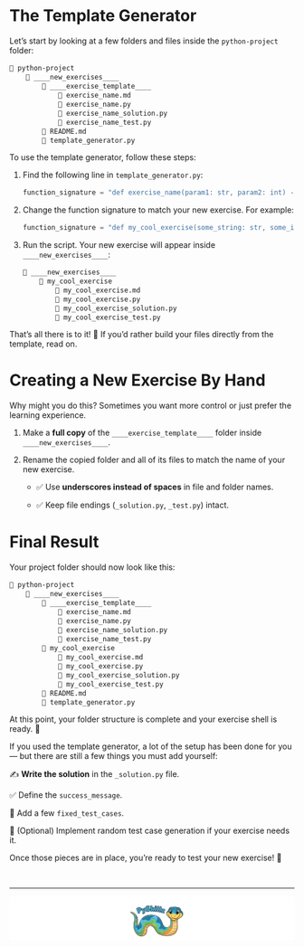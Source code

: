 # The Template Generator

Let’s start by looking at a few folders and files inside the `python-project` folder:

```text
📂 python-project
    📂 ____new_exercises____
        📂 ____exercise_template____
            📄 exercise_name.md
            📄 exercise_name.py
            📄 exercise_name_solution.py
            📄 exercise_name_test.py
        📄 README.md
        📄 template_generator.py
````

To use the template generator, follow these steps:

1. Find the following line in `template_generator.py`:

   ```python
   function_signature = "def exercise_name(param1: str, param2: int) -> None:"
   ```

2. Change the function signature to match your new exercise. For example:

   ```python
   function_signature = "def my_cool_exercise(some_string: str, some_integer: int) -> None:"
   ```

3. Run the script. Your new exercise will appear inside `____new_exercises____`:

   ```text
   📂 ____new_exercises____
       📂 my_cool_exercise
           📄 my_cool_exercise.md
           📄 my_cool_exercise.py
           📄 my_cool_exercise_solution.py
           📄 my_cool_exercise_test.py
   ```

That’s all there is to it! 🎉 If you’d rather build your files directly from the template, read on.

# Creating a New Exercise By Hand

Why might you do this? Sometimes you want more control or just prefer the learning experience.

1. Make a **full copy** of the `____exercise_template____` folder inside `____new_exercises____`.

2. Rename the copied folder and all of its files to match the name of your new exercise.

   * ✅ Use **underscores instead of spaces** in file and folder names.

   * ✅ Keep file endings (`_solution.py`, `_test.py`) intact.

# Final Result

Your project folder should now look like this:

```text
📂 python-project
    📂 ____new_exercises____
        📂 ____exercise_template____
            📄 exercise_name.md
            📄 exercise_name.py
            📄 exercise_name_solution.py
            📄 exercise_name_test.py
        📂 my_cool_exercise
            📄 my_cool_exercise.md
            📄 my_cool_exercise.py
            📄 my_cool_exercise_solution.py
            📄 my_cool_exercise_test.py
        📄 README.md
        📄 template_generator.py
```

At this point, your folder structure is complete and your exercise shell is ready. 🎯

If you used the template generator, a lot of the setup has been done for you — but there are still a few things you must add yourself:

✍️ **Write the solution** in the `_solution.py` file.

✅ Define the `success_message`.

🧪 Add a few `fixed_test_cases`.

🎲 (Optional) Implement random test case generation if your exercise needs it.

Once those pieces are in place, you’re ready to test your new exercise! 🚀

<BR>

************

[![Skillz Catalog](../graphics/PySkillzFooter.png)](skillz-catalog)
